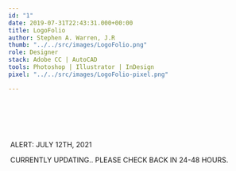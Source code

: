 ```yaml
---
id: "1"
date: 2019-07-31T22:43:31.000+00:00
title: LogoFolio
author: Stephen A. Warren, J.R
thumb: "../../src/images/LogoFolio.png"
role: Designer
stack: Adobe CC | AutoCAD
tools: Photoshop | Illustrator | InDesign
pixel: "../../src/images/LogoFolio-pixel.png"

---
```

<br/>
<br/>
<br/>

<br/>

![]()  ALERT: JULY 12TH, 2021

![]() CURRENTLY UPDATING..
![]()PLEASE CHECK BACK IN 24-48 HOURS.